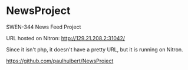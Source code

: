 # NewsProject
SWEN-344 News Feed Project

URL hosted on Nitron: http://129.21.208.2:31042/

Since it isn't php, it doesn't have a pretty URL, but it is running on Nitron.

https://github.com/paulhulbert/NewsProject